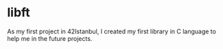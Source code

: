 # libft
As my first project in 42Istanbul, I created my first library in C language to help me in the future projects. 
